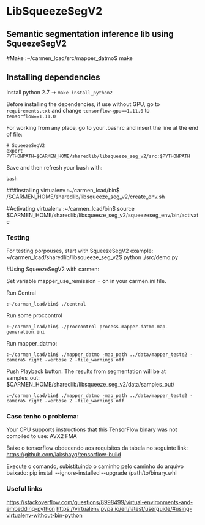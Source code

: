 # LibSqueezeSegV2

## Semantic segmentation inference lib using SqueezeSegV2

#Make
:~/carmen_lcad/src/mapper_datmo$ make


## Installing dependencies

Install python 2.7 -> ```make install_python2```

Before installing the dependencies, if use without GPU, go to `requirements.txt` and change
`tensorflow-gpu==1.11.0` to `tensorflow==1.11.0`

For working from any place, go to your .bashrc and insert the line at the end of file:

```
# SqueezeSegV2
export PYTHONPATH=$CARMEN_HOME/sharedlib/libsqueeze_seg_v2/src:$PYTHONPATH
```
Save and then refresh your bash with:
```
bash
```

###Installing virtualenv
:~/carmen_lcad/bin$ /$CARMEN_HOME/sharedlib/libsqueeze_seg_v2/create_env.sh

#Activating virtualenv
:~/carmen_lcad/bin$ source $CARMEN_HOME/sharedlib/libsqueeze_seg_v2/squeezeseg_env/bin/activate

### Testing
For testing porpouses, start with SqueezeSegV2 example:
~/carmen_lcad/sharedlib/libsqueeze_seg_v2$ python ./src/demo.py

#Using SqueezeSegV2 with carmen:

Set variable mapper_use_remission = on in your carmen.ini file.

Run Central
```
:~/carmen_lcad/bin$ ./central
```

Run some proccontrol
```
:~/carmen_lcad/bin$ ./proccontrol process-mapper-datmo-map-generation.ini
```

Run mapper_datmo:
```
:~/carmen_lcad/bin$ ./mapper_datmo -map_path ../data/mapper_teste2 -camera5 right -verbose 2 -file_warnings off
```

Push Playback button. The results from segmentation will be at samples_out:
$CARMEN_HOME/sharedlib/libsqueeze_seg_v2/data/samples_out/

```
:~/carmen_lcad/bin$ ./mapper_datmo -map_path ../data/mapper_teste2 -camera5 right -verbose 2 -file_warnings off
```

### Caso tenho o problema: 

Your CPU supports instructions that this TensorFlow binary was not compiled to use: AVX2 FMA

Baixe o tensorflow obdecendo aos requisitos da tabela no seguinte link:
https://github.com/lakshayg/tensorflow-build

Execute o comando, subistituindo o caminho pelo caminho do arquivo baixado:
pip install --ignore-installed --upgrade /path/to/binary.whl


### Useful links

https://stackoverflow.com/questions/8998499/virtual-environments-and-embedding-python
https://virtualenv.pypa.io/en/latest/userguide/#using-virtualenv-without-bin-python
